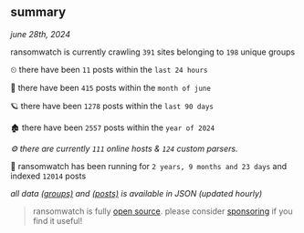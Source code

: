 
## summary
_june 28th, 2024_

ransomwatch is currently crawling `391` sites belonging to `198` unique groups

⏲ there have been `11` posts within the `last 24 hours`

🦈 there have been `415` posts within the `month of june`

🪐 there have been `1278` posts within the `last 90 days`

🏚 there have been `2557` posts within the `year of 2024`

_⚙️ there are currently `111` online hosts & `124` custom parsers._

🦕 ransomwatch has been running for `2 years, 9 months and 23 days` and indexed `12014` posts

_all data  [(groups)](http://ransomwhat.telemetry.ltd/groups) and [(posts)](http://ransomwhat.telemetry.ltd/posts) is available in JSON (updated hourly)_

> ransomwatch is fully [open source](https://github.com/joshhighet/ransomwatch#ransomwatch--). please consider [sponsoring](https://github.com/sponsors/joshhighet) if you find it useful!
